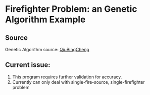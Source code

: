 # Firefighter Problem: an Genetic Algorithm Example
## Source 
Genetic Algorithm source: [QiuBingCheng](https://github.com/QiuBingCheng/MediumArticle/tree/main/HeuristicAlgorithms)

## Current issue: 
1. This program requires further validation for accuracy.
2. Currently can only deal with single-fire-source, single-firefighter problem 